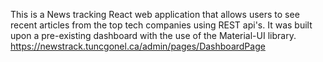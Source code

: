 
This is a News tracking React web application that allows users to see recent articles from the top tech companies using REST api's. It was built upon a pre-existing dashboard with the use of the Material-UI library.
https://newstrack.tuncgonel.ca/admin/pages/DashboardPage

